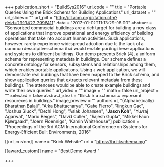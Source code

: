 +++
publication_short = "BuildSys2016"
url_code = ""
title = "Portable Queries Using the Brick Schema for Building Applications"
url_dataset = ""
url_slides = ""
url_pdf = "http://dl.acm.org/citation.cfm?doid=2993422.2996411"
date = "2017-01-02T11:13:29-08:00"
abstract = "Sensorized commercial buildings are a rich target for building a new class of applications that improve operational and energy efficiency of building operations that take into account human activities. Such applications, however, rarely experience widespread adoption due to the lack of a common descriptive schema that would enable porting these applications and systems to different buildings. Our demo presents Brick [4], a uniform schema for representing metadata in buildings. Our schema defines a concrete ontology for sensors, subsystems and relationships among them, which enables portable applications. Using a web application, we will demonstrate real buildings that have been mapped to the Brick schema, and show application queries that extracts relevant metadata from these buildings. The attendees would be able to create example buildings and write their own queries."
url_video = ""
image = ""
math = false
url_project = ""
selected = false
abstract_short = "Brick is a schema to represent resoureces in buildings."
image_preview = ""
authors = [
  "(Alphabetically) Bharathan Balaji", "Arka Bhattacharya", "Gabe Fierro", "Jingkun Gao", "Joshua Gluck", "Dezhi Hong", "Aslak Johansen", "**Jason Koh**", "Yuvraj Agarwal", "Mario Berges", "David Culler", "Rajesh Gupta", "Mikkel Baun Kjærgaard", "Joern Ploennigs", "Kamin Whitehouse"]
publication = "Proceedings of the 3rd ACM International Conference on Systems for Energy-Efficient Built Environments, 2016"

[[url_custom]]
name = "Brick Website"
url = "https://brickschema.org"

[[award_custom]]
name = "Best Demo Award "

+++

